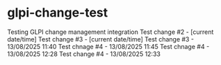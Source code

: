 # glpi-change-test
Testing GLPI change management integration
Test change #2 - [current date/time]
Test change #3 - [current date/time]
Test change #3 - 13/08/2025 11:40
Test chnage #4 - 13/08/2025 11:45
Test chnage #4 - 13/08/2025 12:28
Test change #4 - 13/08/2025 12:33
